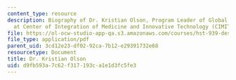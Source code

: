 ```yaml
---
content_type: resource
description: Biography of Dr. Kristian Olson, Program Leader of Global Health Initiative
  at Center of Integration of Medicine and Innovative Technology (CIMIT).
file: https://ol-ocw-studio-app-qa.s3.amazonaws.com/courses/hst-939-designing-and-sustaining-technology-innovation-for-global-health-practice-spring-2008/d9fb593a7c62f317193ca1e1d3fc5fe3_kristian_bio.pdf
file_type: application/pdf
parent_uid: 3cd12e23-df02-92ca-7b12-e29391732e68
resourcetype: Document
title: Dr. Kristian Olson
uid: d9fb593a-7c62-f317-193c-a1e1d3fc5fe3
---
```

